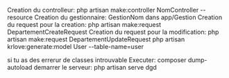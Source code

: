 Creation du controlleur: php artisan make:controller NomController --resource
Creation du gestionnaire: GestionNom dans app/Gestion
Creation du request pour la creation: php artisan make:request DepartementCreateRequest
Creation du request pour la modification: php artisan make:request DepartementUpdateRequest
php artisan krlove:generate:model User --table-name=user


si tu as des errerur de classes introuvable Executer: composer dump-autoload 
demarrer le serveur: php artisan serve dgd
